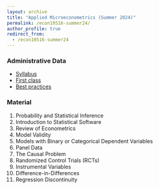 ```yaml
---
layout: archive
title: "Applied Microeconometrics (Summer 2024)"
permalink: /econ10516-summer24/
author_profile: true
redirect_from:
  - /econ10516-summer24
---
```



### Administrative Data
  - [Syllabus](https://ErickFMolina.github.io/files/ECON10516_S24_syllabus.pdf)
  - [First class](https://ErickFMolina.github.io/files/00_first_class.pdf)
  - [Best practices](https://ErickFMolina.github.io/files/ECON10516_S24_good_practices.pdf)

### Material

  1. Probability and Statistical Inference
  2. Introduction to Statistical Software
  3. Review of Econometrics
  5. Model Validity
  7. Models with Binary or Categorical Dependent Variables
  8. Panel Data
  9. The Causal Problem
  10. Randomized Control Trials (RCTs)
  11. Instrumental Variables
  12. Difference-in-Differences
  13. Regression Discontinuity


